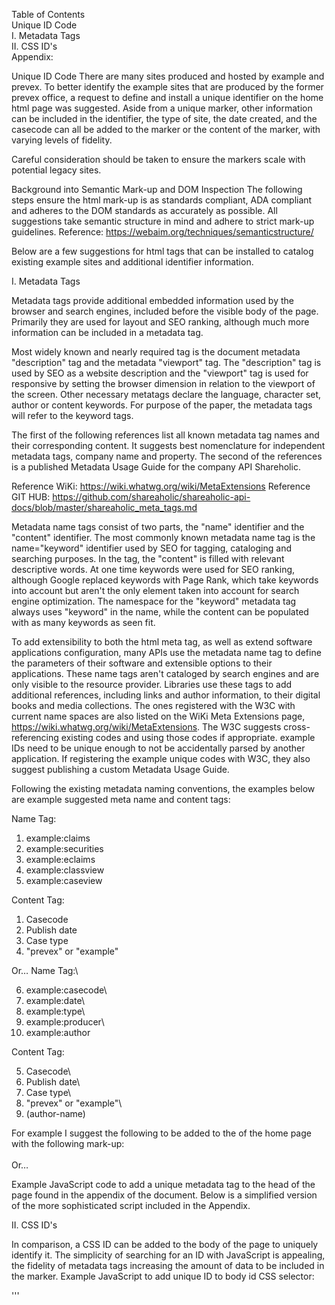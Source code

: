 Table of Contents\
Unique ID Code\
I.	Metadata Tags\
II.	CSS ID's\
Appendix:


Unique ID Code 
There are many sites produced and hosted by example and prevex. To better identify the example sites that are produced by the former prevex office, a request to define and install a unique identifier on the home html page was suggested. Aside from a unique marker, other information can be included in the identifier, the type of site, the date created, and the casecode can all be added to the marker or the content of the marker, with varying levels of fidelity. 

Careful consideration should be taken to ensure the markers scale with potential legacy sites. 

Background into Semantic Mark-up and DOM Inspection	
The following steps ensure the html mark-up is as standards compliant, ADA compliant and adheres to the DOM standards as accurately as possible.  All suggestions take semantic structure in mind and adhere to strict mark-up guidelines.
Reference:  https://webaim.org/techniques/semanticstructure/

Below are a few suggestions for html tags that can be installed to catalog existing example sites and additional identifier information. 


I.	Metadata Tags

Metadata tags provide additional embedded information used by the browser and search engines, included before the visible body of the page. Primarily they are used for layout and SEO ranking, although much more information can be included in a metadata tag. 

Most widely known and nearly required tag is the document metadata "description" tag and the metadata "viewport" tag. The "description" tag is used by SEO as a website description and the "viewport" tag is used for responsive by setting the browser dimension in relation to the viewport of the screen. Other necessary metatags declare the language, character set, author or content keywords. For purpose of the paper, the metadata tags will refer to the keyword tags.

The first of the following references list all known metadata tag names and their corresponding content. It suggests best nomenclature for independent metadata tags, company name and property. The second of the references is a published Metadata Usage Guide for the company API Shareholic.

Reference WiKi: https://wiki.whatwg.org/wiki/MetaExtensions
Reference GIT HUB: https://github.com/shareaholic/shareaholic-api-docs/blob/master/shareaholic_meta_tags.md

Metadata name tags consist of two parts, the "name" identifier and the "content" identifier. The most commonly known metadata name tag is the name="keyword" identifier used by SEO for tagging, cataloging and searching purposes. In the <meta name="keyword" content="sample text" /> tag, the "content" is filled with relevant descriptive words. At one time keywords were used for SEO ranking, although Google replaced keywords with Page Rank, which take keywords into account but aren't the only element taken into account for search engine optimization. The namespace for the "keyword" metadata tag always uses "keyword" in the name, while the content can be populated with as many keywords as seen fit.  

To add extensibility to both the html meta tag, as well as extend software applications configuration, many APIs use the metadata name tag to define the parameters of their software and extensible options to their applications. These name tags aren't cataloged by search engines and are only visible to the resource provider. Libraries use these tags to add additional references, including links and author information, to their digital books and media collections.  The ones registered with the W3C with current name spaces are also listed on the WiKi Meta Extensions page, https://wiki.whatwg.org/wiki/MetaExtensions. The W3C suggests cross-referencing existing codes and using those codes if appropriate. example IDs need to be unique enough to not be accidentally parsed by another application. If registering the example unique codes with W3C, they also suggest publishing a custom Metadata Usage Guide.

Following the existing metadata naming conventions, the examples below are example suggested meta name and content tags:

Name Tag:
1.	example:claims
2.	example:securities
3.	example:eclaims
4.	example:classview
5.	example:caseview

Content Tag:  	
1.	Casecode
2.	Publish date
3.	Case type
4.	"prevex" or "example"

Or…
Name Tag:\

6.	example:casecode\
7.	example:date\
8.	example:type\
9.	example:producer\
10.	example:author

Content Tag:  

5.	Casecode\
6.	Publish date\
7.	Case type\
8.	"prevex" or "example"\
9.	(author-name)

For example I suggest the following to be added to the <head> of the home page with the following mark-up:\
<meta name="example:typeindentifier" content="example:{casecode}" />\
Or…\
<meta name="example" content="example:{casecode} typeidentifier" />


Example JavaScript code to add a unique metadata tag to the head of the page found in the appendix of the document. Below is a simplified version of the more sophisticated script included in the Appendix.

<body onload="addMeta()">
<script>
        function addMeta() {

            var tagName = document.getElementsByTagName("meta");
            var exampleExists = "false";
            var exampleMeta;
        
            for (var i = 0; i < tagName.length; i++) {

                if (tagName[i].name === "example:claims") {
                    exampleExists = "true";
                    exampleMeta = tagName[i];
                }
            }

            if (exampleExists === "true") {

                var metaContent = exampleMeta.content;
                var amendMeta = metaContent + " " + "example";
                exampleMeta.setAttribute("content", amendMeta);

            } else {

                $("head").append("<meta name='example:claims' content='example' />");

            }
        }
</script>

II.	CSS ID's

In comparison, a CSS ID can be added to the body of the page to uniquely identify it. The simplicity of searching for an ID with JavaScript is appealing, the fidelity of metadata tags increasing the amount of data to be included in the marker.
Example JavaScript to add unique ID to body id CSS selector:


'''<script>
        
	function addId() {
            var t = document.getElementsByTagName("body")[0];
            var newId = "";
            var oldId = "";

            if ($(t).attr("id")) {
                oldId = $(t).attr("id");
                newId = oldId + " " + "example";
                $(t).attr("id", newId);
            } else {
                newId = "example";
                $(t).attr("id", newId);
            }
            
	console.log(newId);
        }        
</script>

	
